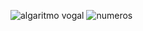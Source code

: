 
![algaritmo vogal ](https://github.com/user-attachments/assets/3bb33742-0968-44e4-958e-204c495abeae)
![numeros ](https://github.com/user-attachments/assets/788049d3-0f57-4fc2-a734-d118d365ffec)
